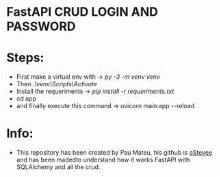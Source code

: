 # FastAPI CRUD LOGIN AND PASSWORD


# Steps:
 - First make a virtual env with ->  *py -3 -m venv venv*
 - Then *.\venv\Scripts\Activate*
 - Install the requeriments -> *pip install -r requeriments.txt*
 - cd app
 - and finally execute this command -> uvicorn main:app --reload

# Info:
 - This repository has been created by Pau Mateu, his github is [aStevee](https://github.com/aStevee)
   and has been madedto understand how it works FastAPI with SQLAlchemy and all the crud.